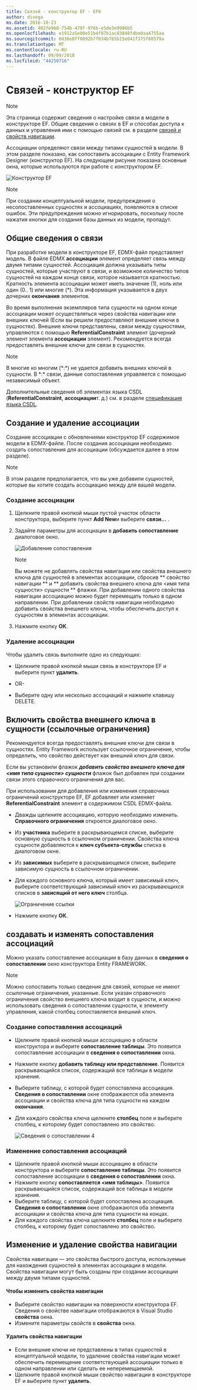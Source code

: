 ```yaml
---
title: Связей - конструктор EF - EF6
author: divega
ms.date: 2016-10-23
ms.assetid: 402fe960-754b-470f-976b-e5de3e9986b5
ms.openlocfilehash: e1912a5e00e51b4f07b1ac83848fdbe0aa4755aa
ms.sourcegitcommit: 0d36e8ff0892b7f034b765b15e041f375f88579a
ms.translationtype: MT
ms.contentlocale: ru-RU
ms.lasthandoff: 09/09/2018
ms.locfileid: "44250716"
---
```

# <a name="relationships---ef-designer"></a>Связей - конструктор EF
> [!NOTE]
> Эта страница содержит сведения о настройке связи в модели в конструкторе EF. Общие сведения о связях в EF и способах доступа к данных и управления ими с помощью связей см. в разделе [связей и свойств навигации](~/ef6/fundamentals/relationships.md).

Ассоциации определяют связи между типами сущностей в модели. В этом разделе показано, как сопоставить ассоциации с Entity Framework Designer (конструктор EF). На следующем рисунке показана основные окна, которые используются при работе с конструктором EF.

![Конструктор EF](~/ef6/media/efdesigner.png)

> [!NOTE]
> При создании концептуальной модели, предупреждения о несопоставленных сущностях и ассоциациях, появляются в списке ошибок. Эти предупреждения можно игнорировать, поскольку после нажатия кнопки для создания базы данных из модели, пропадут.

## <a name="associations-overview"></a>Общие сведения о связи

При разработке модели в конструкторе EF, EDMX-файл представляет модель. В файле EDMX **ассоциации** элемент определяет связь между двумя типами сущностей. Ассоциация должна указывать типы сущностей, которые участвуют в связи, и возможное количество типов сущностей на каждом конце связи, которое называется кратностью. Кратность элемента ассоциации может иметь значение (1), ноль или один (0.. 1) или многие (\*). Эта информация указывается в двух дочерних **окончания** элементов.

Во время выполнения экземпляров типа сущности на одном конце ассоциации может осуществляться через свойства навигации или внешних ключей (Если вы решили предоставляют внешние ключи в сущностях). Внешние ключи представлены, связи между сущностями, управляются с помощью **ReferentialConstraint** элемент (дочерний элемент элемента **ассоциации** элемент). Рекомендуется всегда предоставлять внешние ключи для связи в сущностях.

> [!NOTE]
> В многие ко многим (\*:\*) не удается добавить внешних ключей в сущности. В \*:\* связи, данные сопоставления управляется с помощью независимый объект.

Дополнительные сведения об элементах языка CSDL (**ReferentialConstraint**, **ассоциации**т. д.) см. в разделе [спецификация языка CSDL](~/ef6/modeling/designer/advanced/edmx/csdl-spec.md).

## <a name="create-and-delete-associations"></a>Создание и удаление ассоциации

Создание ассоциации с обновлениями конструктор EF содержимое модели в EDMX-файле. После создания ассоциации необходимо создать сопоставления для ассоциации (обсуждается далее в этом разделе).

> [!NOTE]
> В этом разделе предполагается, что вы уже добавили сущностей, которые вы хотите создать ассоциацию между для вашей модели.

### <a name="to-create-an-association"></a>Создание ассоциации

1.  Щелкните правой кнопкой мыши пустой участок области конструктора, выберите пункт **Add New**и выберите **связи...** .
2.  Задайте параметры для ассоциации в **добавить сопоставление** диалоговое окно.

    ![Добавление сопоставления](~/ef6/media/addassociation.png)

    > [!NOTE]
    > Вы можете не добавлять свойства навигации или свойства внешнего ключа для сущностей в элементах ассоциации, сбросив ** свойство навигации ** и ** добавить свойства внешнего ключа для &lt;имя типа сущности&gt; сущности ** флажки. При добавлении одного свойства навигации ассоциацию можно будет перемещать только в одном направлении. При добавлении свойств навигации необходимо добавить свойства внешнего ключа, чтобы обеспечить доступ к сущностям в элементах ассоциации.
    
3.  Нажмите кнопку **ОК**.

### <a name="to-delete-an-association"></a>Удаление ассоциации

Чтобы удалить связь выполните одно из следующих:

-   Щелкните правой кнопкой мыши связь в конструкторе EF и выберите пункт **удалить**.

- OR-

-   Выберите одну или несколько ассоциаций и нажмите клавишу DELETE.

## <a name="include-foreign-key-properties-in-your-entities-referential-constraints"></a>Включить свойства внешнего ключа в сущности (ссылочные ограничения)

Рекомендуется всегда предоставлять внешние ключи для связи в сущностях. Entity Framework использует ссылочное ограничение, чтобы определить, что свойство действует как внешний ключ для связи.

Если вы установили флажок ***добавить свойства внешнего ключа для &lt;имя типа сущности&gt; сущности*** флажок был добавлен при создании связи этого справочного ограничения для вас.

При использовании для добавления или изменения справочных ограничений конструкторе EF, EF добавляет или изменяет **ReferentialConstraint** элемент в содержимом CSDL EDMX-файла.

-   Дважды щелкните ассоциацию, которую необходимо изменить.
    **Справочного ограничения** откроется диалоговое окно.
-   Из **участника** выберите в раскрывающемся списке, выберите основную сущность в ссылочном ограничении.
    Свойства ключа сущности добавляются к **ключ субъекта-службы** списка в диалоговом окне.
-   Из **зависимых** выберите в раскрывающемся списке, выберите зависимую сущность в ссылочном ограничении.
-   Для каждого основного ключа, который имеет зависимый ключ, выберите соответствующий зависимый ключ из раскрывающихся списков в **зависящий от него ключ** столбца.

    ![Ограничение ссылки](~/ef6/media/refconstraint.png)

-   Нажмите кнопку **ОК**.

## <a name="create-and-edit-association-mappings"></a>создавать и изменять сопоставления ассоциаций

Можно указать сопоставление ассоциации в базу данных в **сведения о сопоставлении** окно конструктора Entity FRAMEWORK.

> [!NOTE]
> Можно сопоставить только сведения для связей, которые не имеют ссылочные ограничения, указанные. Если указан справочного ограничения свойство внешнего ключа входит в сущности, и можно использовать сведения о сопоставлении сущности, к элементу управления, какой столбец сопоставляется внешний ключ.

### <a name="create-an-association-mapping"></a>Создание сопоставления ассоциаций

-   Щелкните правой кнопкой мыши ассоциацию в области конструктора и выберите **сопоставление таблицы**.
    Это появится сопоставление ассоциации в **сведения о сопоставлении** окна.
-   Нажмите кнопку **добавить таблицу или представление**.
    Появится раскрывающийся список, содержащий все таблицы в модели хранения.
-   Выберите таблицу, с которой будет сопоставлена ассоциация.
    **Сведения о сопоставлении** окне отображаются оба элемента ассоциации и свойства ключа для типа сущности на каждом **окончания**.
-   Для каждого свойства ключа щелкните **столбец** поле и выберите столбец, к которому будет сопоставлено это свойство.

    ![Сведения о сопоставлении 4](~/ef6/media/mappingdetails4.png)

### <a name="edit-an-association-mapping"></a>Изменение сопоставления ассоциаций

-   Щелкните правой кнопкой мыши ассоциацию в области конструктора и выберите **сопоставление таблицы**.
    Это появится сопоставление ассоциации в **сведения о сопоставлении** окна.
-   Нажмите кнопку **сопоставляется &lt;имя таблицы&gt;**.
    Появится раскрывающийся список, содержащий все таблицы в модели хранения.
-   Выберите таблицу, с которой будет сопоставлена ассоциация.
    **Сведения о сопоставлении** окне отображаются оба элемента ассоциации и свойства ключа для типа сущности на концах.
-   Для каждого свойства ключа щелкните **столбец** поле и выберите столбец, к которому будет сопоставлено это свойство.

## <a name="edit-and-delete-navigation-properties"></a>Изменение и удаление свойства навигации

Свойства навигации — это свойства быстрого доступа, используемые для нахождения сущностей в элементах ассоциации в модели. Свойства навигации могут быть созданы при создании ассоциации между двумя типами сущностей.

#### <a name="to-edit-navigation-properties"></a>Чтобы изменить свойства навигации

-   Выберите свойство навигации на поверхности конструктора EF.
    Сведения о свойстве навигации отображаются в Visual Studio **свойства** окна.
-   Измените параметры свойств в **свойства** окна.

#### <a name="to-delete-navigation-properties"></a>Удалить свойства навигации

-   Если внешние ключи не представлены в типах сущностей в концептуальной модели, то удаление свойства навигации может обеспечить перемещение соответствующей ассоциации только в одном направлении или сделать ее неперемещаемой.
-   Щелкните правой кнопкой мыши свойство навигации в конструкторе EF и выберите пункт **удалить**.
